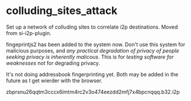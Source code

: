 # colluding_sites_attack

Set up a network of colluding sites to correlate i2p destinations. Moved from
si-i2p-plugin.

fingeprintjs2 has been added to the system now. Don't use this system for
malicious purposes, and *any practical degradation of privacy of people seeking*
*privacy is inherently malicous*. This is for *testing software for weaknesses*
not for degrading privacy.

It's not doing addressbook fingerprinting yet. Both may be added in the future as I get wierder with the browser.

zbprsnu26qqtm3cccx6imtm4rc2v3o474eezdd2mfj7x4bpcnqqq.b32.i2p
